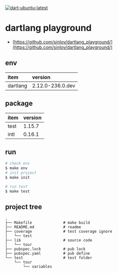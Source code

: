 [![dart-ubuntu-latest](https://github.com/sinlov/dartlang_playground/workflows/dart-ubuntu-latest/badge.svg?branch=main)](https://github.com/sinlov/dartlang_playground/actions?query=workflow%3Adart-ubuntu-latest)

# dartlang playground

- [https://github.com/sinlov/dartlang_playground/](https://github.com/sinlov/dartlang_playground/)

## env

| item | version |
|:----------------|:----------------|
| dartlang | 2.12.0-236.0.dev |

## package

| item | version |
|:----------------|:----------------|
| test | 1.15.7 |
| intl | 0.16.1 |

## run

```bash
# check env
$ make env
# init project
$ make init

# run test
$ make test
```

## project tree

```
.
├── Makefile              # make build
├── README.md             # readme
├── coverage              # test coverage ignore
│   └── test
├── lib                   # source code
│   └── tour
├── pubspec.lock          # pub lock
├── pubspec.yaml          # pub define
└── test                  # test folder
    └── tour
        └── variables
```